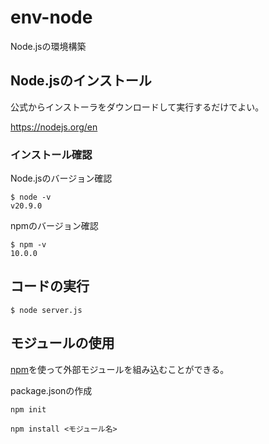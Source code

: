 # env-node
Node.jsの環境構築

## Node.jsのインストール
公式からインストーラをダウンロードして実行するだけでよい。

https://nodejs.org/en

### インストール確認
Node.jsのバージョン確認
```
$ node -v
v20.9.0
```
npmのバージョン確認
```
$ npm -v
10.0.0
```

## コードの実行
```
$ node server.js
```

## モジュールの使用
[npm](https://docs.npmjs.com/)を使って外部モジュールを組み込むことができる。

package.jsonの作成
```
npm init
```

```
npm install <モジュール名>
```